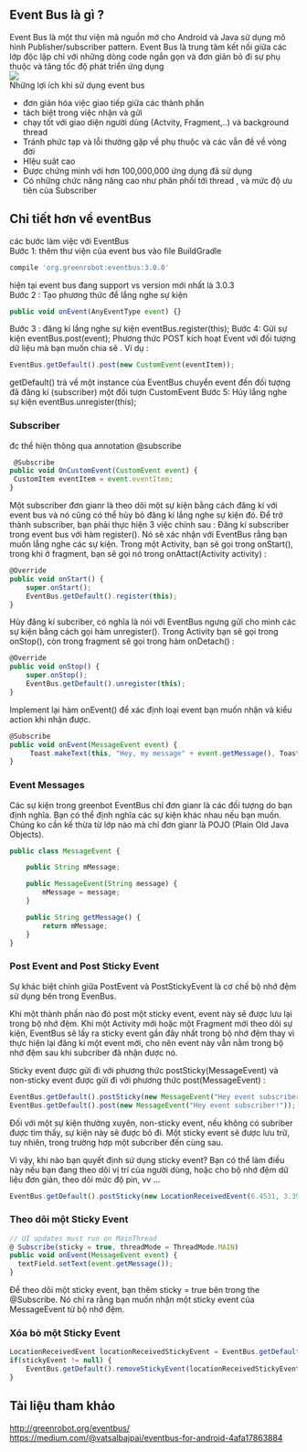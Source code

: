 ## Event Bus là gì ?  
Event Bus là một thư viện mã nguồn mở cho Android và Java sử dụng mô hình Publisher/subscriber pattern. Event Bus là trung tâm kết nối giữa các lớp độc lập chỉ với những dòng code ngắn gọn và đơn giản bỏ đi sự phụ thuộc và tăng tốc độ phát triển ứng dụng   
![](https://images.viblo.asia/885c0675-ec03-42eb-8dbe-1b1fcf5bbf4e.png)  
Những lợi ích khi sử dụng event bus
- đơn giản hóa việc giao tiếp giữa các thành phần
- tách biệt trong việc nhận và gửi
- chạy tốt với giao diện người dùng (Actvity, Fragment,..) và background thread
- Tránh phức tạp và lỗi thường gặp về phụ thuộc và các vẫn đề về vòng đời
- HIệu suât cao
- Được chứng minh với hơn 100,000,000 ứng dụng đã sử dụng
- Có những chức năng nâng cao như phân phối tới thread , và mức độ ưu tiên của Subscriber
## Chi tiết hơn về eventBus
các bước làm việc với EventBus  
Bước 1: thêm thư viện của event bus vào file BuildGradle
```javascript
compile 'org.greenrobot:eventbus:3.0.0'
```
hiện tại event bus đang support vs version mới nhất là 3.0.3  
Bước 2 : Tạo phương thức để lắng nghe sự kiện 
```javascript
public void onEvent(AnyEventType event) {}
```
Bước 3 : đăng kí lắng nghe sự kiện 
eventBus.register(this);
Bước 4: Gửi sự kiện eventBus.post(event);
Phương thức POST kích hoạt Event với đối tượng dữ liệu mà bạn muốn chia sẽ . Ví dụ :
```javascript
EventBus.getDefault().post(new CustomEvent(eventItem));
```
getDefault() trả về một instance của EventBus
chuyển event đến đối tượng đã đăng kí (subscriber) một đối tượn CustomEvent
Bước 5: Hủy lắng nghe sự kiện eventBus.unregister(this);

###  Subscriber
 đc thể hiện thông qua annotation @subscribe
```javascript
 @Subscribe 
public void OnCustomEvent(CustomEvent event) {
 CustomItem eventItem = event.eventItem; 
}
```
  
Một subscriber đơn gianr là theo dõi một sự kiện bằng cách đăng kí với event bus và nó cũng có thể hủy bỏ đăng kí lắng nghe sự kiện đó. Để trở thành subscriber, bạn phải thực hiện 3 việc chính sau :
Đăng kí subscriber trong event bus với hàm register(). Nó sẽ xác nhận với EventBus rằng bạn muốn lắng nghe các sự kiện. Trong một Activity, bạn sẽ gọi trong onStart(), trong khi ở fragment, bạn sẽ gọi nó trong onAttact(Activity activity) : 
```javascript
@Override
public void onStart() {
    super.onStart();
    EventBus.getDefault().register(this);
}
```
Hủy đăng kí subcriber, có nghĩa là nói với EventBus ngưng gửi cho mình các sự kiện bằng cách gọi hàm unregister(). Trong Activity bạn sẽ gọi trong onStop(), còn trong fragment sẽ gọi trong hàm onDetach() :  
```javascript
@Override
public void onStop() {
    super.onStop();
    EventBus.getDefault().unregister(this);
}
```
Implement lại hàm onEvent() để xác định loại event bạn muốn nhận và kiểu action khi nhận được.
```javascript
@Subscribe
public void onEvent(MessageEvent event) {
     Toast.makeText(this, "Hey, my message" + event.getMessage(), Toast.LENGTH_SHORT).show();.
}
```  

### Event Messages
Các sự kiện trong greenbot EventBus chỉ đơn gianr là các đối tượng do bạn định nghĩa. Bạn có thể định nghĩa các sự kiện khác nhau nếu bạn muốn. Chúng ko cần kế thừa từ lớp nào mà chỉ đơn gianr là POJO (Plain Old Java Objects).  
```javascript
public class MessageEvent {

    public String mMessage;

    public MessageEvent(String message) {
        mMessage = message;
    }

    public String getMessage() {
        return mMessage;
    }
}
```
###  Post Event and Post Sticky Event
Sự khác biệt chính giữa PostEvent và PostStickyEvent là cơ chế bộ nhớ đệm sử dụng bên trong EvenBus.

Khi một thành phần nào đó post một sticky event, event này sẽ được lưu lại trong bộ nhớ đệm. Khi một Activity mới hoặc một Fragment mới theo dõi sự kiện, EventBus sẽ lấy ra sticky event gần đây nhất trong bộ nhớ đệm thay vì thực hiện lại đăng kí một event mới, cho nên event này vẫn nằm trong bộ nhớ đệm sau khi subcriber đã nhận được nó.

Sticky event được gửi đi với phương thức postSticky(MessageEvent) và non-sticky event được gửi đi với phương thức post(MessageEvent) :  
```javascript
EventBus.getDefault().postSticky(new MessageEvent("Hey event subscriber!"));
EventBus.getDefault().post(new MessageEvent("Hey event subscriber!"));
```
  Đối với một sự kiện thường xuyên, non-sticky event, nếu không có subriber được tìm thấy, sự kiện này sẽ được bỏ đi. Một sticky event sẽ được lưu trữ, tuy nhiên, trong trường hợp một subcriber đến cùng sau.

Vì vậy, khi nào bạn quyết định sử dụng sticky event? Bạn có thể làm điều này nếu bạn đang theo dõi vị trí của người dùng, hoặc cho bộ nhớ đệm dữ liệu đơn giản, theo dõi mức độ pin, vv ...
```javascript
EventBus.getDefault().postSticky(new LocationReceivedEvent(6.4531, 3.3958))
```
  
###  Theo dõi một Sticky Event 
  ```javascript
// UI updates must run on MainThread
@ Subscribe(sticky = true, threadMode = ThreadMode.MAIN)
public void onEvent(MessageEvent event) {
    textField.setText(event.getMessage());
}
```
 Để theo dõi một sticky event, bạn thêm sticky = true bên trong the @Subscribe. Nó chỉ ra rằng bạn muốn nhận một sticky event của MessageEvent từ bộ nhớ đệm.

### Xóa bỏ một Sticky Event
```javascript
LocationReceivedEvent locationReceivedStickyEvent = EventBus.getDefault().getStickyEvent(LocationReceived.class);
if(stickyEvent != null) {
    EventBus.getDefault().removeStickyEvent(locationReceivedStickyEvent);
}
```

## Tài liệu tham khảo 
http://greenrobot.org/eventbus/  
https://medium.com/@vatsalbajpai/eventbus-for-android-4afa17863884